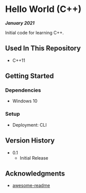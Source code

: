 # Hello World (C++)

***January 2021***

Initial code for learning C++.

## Used In This Repository

- C++11

## Getting Started

### Dependencies

- Windows 10

### Setup

* Deployment: CLI

## Version History

* 0.1
    * Initial Release

## Acknowledgments

* [awesome-readme](https://github.com/matiassingers/awesome-readme)
